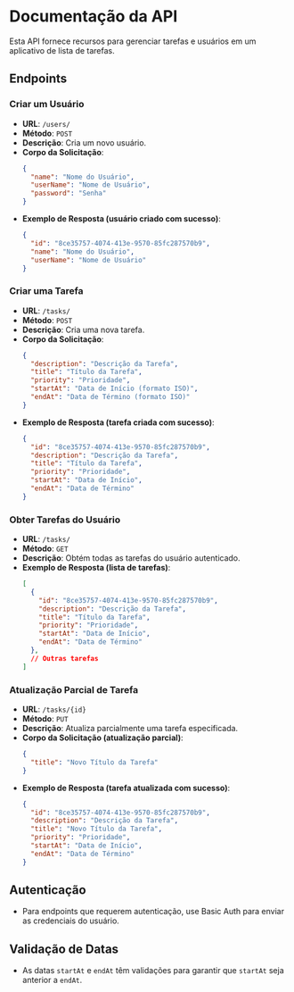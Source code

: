 # Documentação da API

Esta API fornece recursos para gerenciar tarefas e usuários em um aplicativo de lista de tarefas.

## Endpoints

### Criar um Usuário

- **URL**: `/users/`
- **Método**: `POST`
- **Descrição**: Cria um novo usuário.
- **Corpo da Solicitação**:
  ```json
  {
    "name": "Nome do Usuário",
    "userName": "Nome de Usuário",
    "password": "Senha"
  }
  ```
- **Exemplo de Resposta (usuário criado com sucesso)**:
  ```json
  {
    "id": "8ce35757-4074-413e-9570-85fc287570b9",
    "name": "Nome do Usuário",
    "userName": "Nome de Usuário"
  }
  ```

### Criar uma Tarefa

- **URL**: `/tasks/`
- **Método**: `POST`
- **Descrição**: Cria uma nova tarefa.
- **Corpo da Solicitação**:
  ```json
  {
    "description": "Descrição da Tarefa",
    "title": "Título da Tarefa",
    "priority": "Prioridade",
    "startAt": "Data de Início (formato ISO)",
    "endAt": "Data de Término (formato ISO)"
  }
  ```
- **Exemplo de Resposta (tarefa criada com sucesso)**:
  ```json
  {
    "id": "8ce35757-4074-413e-9570-85fc287570b9",
    "description": "Descrição da Tarefa",
    "title": "Título da Tarefa",
    "priority": "Prioridade",
    "startAt": "Data de Início",
    "endAt": "Data de Término"
  }
  ```

### Obter Tarefas do Usuário

- **URL**: `/tasks/`
- **Método**: `GET`
- **Descrição**: Obtém todas as tarefas do usuário autenticado.
- **Exemplo de Resposta (lista de tarefas)**:
  ```json
  [
    {
      "id": "8ce35757-4074-413e-9570-85fc287570b9",
      "description": "Descrição da Tarefa",
      "title": "Título da Tarefa",
      "priority": "Prioridade",
      "startAt": "Data de Início",
      "endAt": "Data de Término"
    },
    // Outras tarefas
  ]
  ```

### Atualização Parcial de Tarefa

- **URL**: `/tasks/{id}`
- **Método**: `PUT`
- **Descrição**: Atualiza parcialmente uma tarefa especificada.
- **Corpo da Solicitação (atualização parcial)**:
  ```json
  {
    "title": "Novo Título da Tarefa"
  }
  ```
- **Exemplo de Resposta (tarefa atualizada com sucesso)**:
  ```json
  {
    "id": "8ce35757-4074-413e-9570-85fc287570b9",
    "description": "Descrição da Tarefa",
    "title": "Novo Título da Tarefa",
    "priority": "Prioridade",
    "startAt": "Data de Início",
    "endAt": "Data de Término"
  }
  ```

## Autenticação

- Para endpoints que requerem autenticação, use Basic Auth para enviar as credenciais do usuário.

## Validação de Datas

- As datas `startAt` e `endAt` têm validações para garantir que `startAt` seja anterior a `endAt`.
